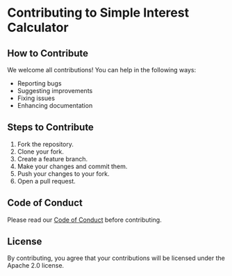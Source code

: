 # Contributing to Simple Interest Calculator

## How to Contribute
We welcome all contributions! You can help in the following ways:
- Reporting bugs
- Suggesting improvements
- Fixing issues
- Enhancing documentation

## Steps to Contribute
1. Fork the repository.
2. Clone your fork.
3. Create a feature branch.
4. Make your changes and commit them.
5. Push your changes to your fork.
6. Open a pull request.

## Code of Conduct
Please read our [Code of Conduct](CODE_OF_CONDUCT.md) before contributing.

## License
By contributing, you agree that your contributions will be licensed under the Apache 2.0 license.

